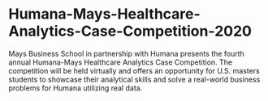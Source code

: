 # Humana-Mays-Healthcare-Analytics-Case-Competition-2020
Mays Business School in partnership with Humana presents the fourth annual Humana-Mays Healthcare Analytics Case Competition. The competition will be held virtually and offers an opportunity for U.S. masters students to showcase their analytical skills and solve a real-world business problems for Humana utilizing real data.
